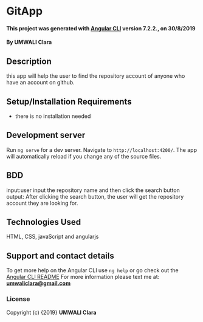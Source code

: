 # GitApp

#### This project was generated with [Angular CLI](https://github.com/angular/angular-cli) version 7.2.2., on 30/8/2019
#### By **UMWALI Clara**

## Description
this app will help the user to find the repository account of anyone who have an account on github.

## Setup/Installation Requirements
* there is no installation needed 

## Development server
Run `ng serve` for a dev server. Navigate to `http://localhost:4200/`. The app will automatically reload if you change any of the source files.

## BDD
  input:user input the repository name and then click the search button
  output: After clicking the search button, the user will get the repository account they are looking for.

## Technologies Used
 HTML, CSS, javaScript and angularjs

## Support and contact details
To get more help on the Angular CLI use `ng help` or go check out the [Angular CLI README](https://github.com/angular/angular-cli/blob/master/README.md)
For more information please text me at: **umwaliclara@gmail.com**

### License
Copyright (c) {2019} **UMWALI Clara**